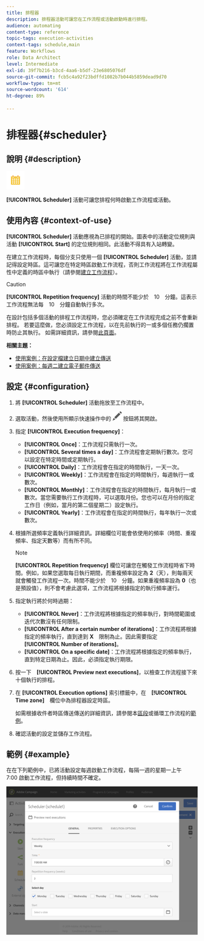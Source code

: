 ```yaml
---
title: 排程器
description: 排程器活動可讓您在工作流程或活動啟動時進行排程。
audience: automating
content-type: reference
topic-tags: execution-activities
context-tags: schedule,main
feature: Workflows
role: Data Architect
level: Intermediate
exl-id: 39f7b216-b3cd-4aa6-b5df-23e6805076df
source-git-commit: fcb5c4a92f23bdffd1082b7b044b5859dead9d70
workflow-type: tm+mt
source-wordcount: '614'
ht-degree: 89%

---
```


# 排程器{#scheduler}

## 說明 {#description}

![](assets/scheduler.png)

**[!UICONTROL Scheduler]** 活動可讓您排程何時啟動工作流程或活動。

## 使用內容 {#context-of-use}

**[!UICONTROL Scheduler]** 活動應視為已排程的開始。圖表中的活動定位規則與活動 **[!UICONTROL Start]** 的定位規則相同。此活動不得具有入站轉變。

在建立工作流程時，每個分支只使用一個 **[!UICONTROL Scheduler]** 活動，並請記得設定時區。這可讓您在特定時區啟動工作流程，否則工作流程將在工作流程屬性中定義的時區中執行（請參閱[建立工作流程](../../automating/using/building-a-workflow.md)）。

>[!CAUTION]
>
>**[!UICONTROL Repetition frequency]** 活動的時間不能少於　10　分鐘。這表示工作流程無法每　10　分鐘自動執行多次。

在設計包括多個活動的排程工作流程時，您必須確定在工作流程完成之前不會重新排程。 若要這麼做，您必須設定工作流程，以在先前執行的一或多個任務仍擱置時防止其執行。 如需詳細資訊，請參閱[此頁面](../../automating/using/scheduled-workflows-execution.md)。

**相關主題：**

* [使用案例：在設定檔建立日期中建立傳送](../../automating/using/workflow-creation-date-query.md)
* [使用案例：每週二建立電子郵件傳送](../../automating/using/workflow-weekly-offer.md)

## 設定 {#configuration}

1. 將 **[!UICONTROL Scheduler]** 活動拖放至工作流程中。
1. 選取活動，然後使用所顯示快速操作中的 ![](assets/edit_darkgrey-24px.png) 按鈕將其開啟。
1. 指定 **[!UICONTROL Execution frequency]**：

   * **[!UICONTROL Once]**：工作流程只需執行一次。
   * **[!UICONTROL Several times a day]**：工作流程會定期執行數次。您可以設定在特定時間或定期執行。
   * **[!UICONTROL Daily]**：工作流程會在指定的時間執行，一天一次。
   * **[!UICONTROL Weekly]**：工作流程會在指定的時間執行，每週執行一或數次。
   * **[!UICONTROL Monthly]**：工作流程會在指定的時間執行，每月執行一或數次。當您需要執行工作流程時，可以選取月份。您也可以在月份的指定工作日（例如，當月的第二個星期二）設定執行。
   * **[!UICONTROL Yearly]**：工作流程會在指定的時間執行，每年執行一次或數次。

1. 根據所選頻率定義執行詳細資訊。詳細欄位可能會依使用的頻率（時間、重複頻率、指定天數等）而有所不同。

   >[!NOTE]
   >
   >**[!UICONTROL Repetition frequency]** 欄位可讓您在觸發工作流程時省下時間。例如，如果您選取每日執行期間，而重複頻率設定為 **2**（天），則每兩天就會觸發工作流程一次。時間不能少於　10　分鐘。如果重複頻率設為 **0**（也是預設值），則不會考慮此選項，工作流程將根據指定的執行頻率運行。

1. 指定執行將於何時過期：

   * **[!UICONTROL Never]**：工作流程將根據指定的頻率執行，對時間範圍或迭代次數沒有任何限制。
   * **[!UICONTROL After a certain number of iterations]**：工作流程將根據指定的頻率執行，直到達到 **X**　限制為止。因此需要指定　**[!UICONTROL Number of iterations]**。
   * **[!UICONTROL On a specific date]**：工作流程將根據指定的頻率執行，直到特定日期為止。因此，必須指定執行期限。

1. 按一下　**[!UICONTROL Preview next executions]**，以檢查工作流程接下來十個執行的排程。

1. 在 **[!UICONTROL Execution options]** 索引標籤中，在　**[!UICONTROL Time zone]**　欄位中為排程器設定時區。

   如需根據收件者時區傳送傳送的詳細資訊，請參閱本[區段](../../sending/using/sending-messages-at-the-recipient-s-time-zone.md)或循環工作流程的[範例](../../automating/using/recurring-push-notifications.md)。

1. 確認活動的設定並儲存工作流程。

## 範例 {#example}

在在下列範例中，已將活動設定每週啟動工作流程，每隔一週的星期一上午　7:00 啟動工作流程，但持續時間不確定。

![](assets/wkf_scheduler_example.png)
